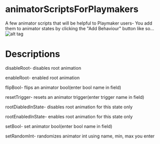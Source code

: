 # animatorScriptsForPlaymakers

A few animator scripts that will be helpful to Playmaker users-
You add them to animator states by clicking the "Add Behaviour" button like so...
![alt tag](http://i.imgur.com/S2sC5Gp.png)

# Descriptions

disableRoot- disables root animation

enableRoot- enabled root animation

flipBool- flips an animator bool(enter bool name in field)

resetTrigger- resets an animator trigger(enter trigger name in field)

rootDiabledInState- disables root animation for this state only

rootEnabledInState- enables root animation for this state only

setBool- set animator bool(enter bool name in field)

setRandomInt- randomizes animator int using name, min, max you enter
